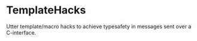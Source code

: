 # TemplateHacks

Utter template/macro hacks to achieve typesafety in messages sent over a C-interface.
